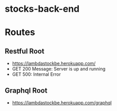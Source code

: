 # stocks-back-end

# Routes

## Restful Root
- https://lambdastockbe.herokuapp.com/
- GET 200 Message: Server is up and running
- GET 500: Internal Error

## Graphql Root
- https://lambdastockbe.herokuapp.com/graphql
